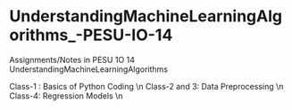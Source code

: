 # UnderstandingMachineLearningAlgorithms_-PESU-IO-14
Assignments/Notes in PESU 1O 14  UnderstandingMachineLearningAlgorithms

Class-1 : Basics of Python Coding        \n
Class-2 and 3: Data Preprocessing        \n
Class-4: Regression Models               \n
